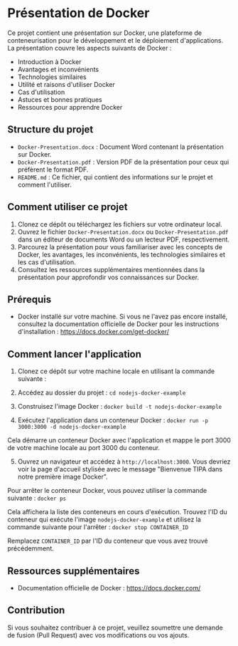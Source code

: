 # Présentation de Docker

Ce projet contient une présentation sur Docker, une plateforme de conteneurisation pour le développement et le déploiement d'applications. La présentation couvre les aspects suivants de Docker :

- Introduction à Docker
- Avantages et inconvénients
- Technologies similaires
- Utilité et raisons d'utiliser Docker
- Cas d'utilisation
- Astuces et bonnes pratiques
- Ressources pour apprendre Docker

## Structure du projet

- `Docker-Presentation.docx` : Document Word contenant la présentation sur Docker.
- `Docker-Presentation.pdf` : Version PDF de la présentation pour ceux qui préfèrent le format PDF.
- `README.md` : Ce fichier, qui contient des informations sur le projet et comment l'utiliser.

## Comment utiliser ce projet

1. Clonez ce dépôt ou téléchargez les fichiers sur votre ordinateur local.
2. Ouvrez le fichier `Docker-Presentation.docx` ou `Docker-Presentation.pdf` dans un éditeur de documents Word ou un lecteur PDF, respectivement.
3. Parcourez la présentation pour vous familiariser avec les concepts de Docker, les avantages, les inconvénients, les technologies similaires et les cas d'utilisation.
4. Consultez les ressources supplémentaires mentionnées dans la présentation pour approfondir vos connaissances sur Docker.

## Prérequis

- Docker installé sur votre machine. Si vous ne l'avez pas encore installé, consultez la documentation officielle de Docker pour les instructions d'installation : https://docs.docker.com/get-docker/

## Comment lancer l'application

1. Clonez ce dépôt sur votre machine locale en utilisant la commande suivante :

2. Accédez au dossier du projet : `cd nodejs-docker-example`

3. Construisez l'image Docker : `docker build -t nodejs-docker-example`

4. Exécutez l'application dans un conteneur Docker : `docker run -p 3000:3000 -d nodejs-docker-example`


Cela démarre un conteneur Docker avec l'application et mappe le port 3000 de votre machine locale au port 3000 du conteneur.

5. Ouvrez un navigateur et accédez à `http://localhost:3000`. Vous devriez voir la page d'accueil stylisée avec le message "Bienvenue TIPA dans notre première image Docker".

Pour arrêter le conteneur Docker, vous pouvez utiliser la commande suivante : `docker ps`

Cela affichera la liste des conteneurs en cours d'exécution. Trouvez l'ID du conteneur qui exécute l'image `nodejs-docker-example` et utilisez la commande suivante pour l'arrêter : `docker stop CONTAINER_ID`

Remplacez `CONTAINER_ID` par l'ID du conteneur que vous avez trouvé précédemment.


## Ressources supplémentaires

- Documentation officielle de Docker : https://docs.docker.com/

## Contribution

Si vous souhaitez contribuer à ce projet, veuillez soumettre une demande de fusion (Pull Request) avec vos modifications ou vos ajouts.

